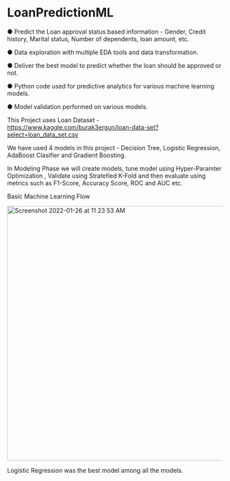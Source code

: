 # LoanPredictionML

● Predict the Loan approval status based information - Gender, Credit history, Marital status, Number of dependents, loan amount, etc.

● Data exploration with multiple EDA tools and data transformation.

● Deliver the best model to predict whether the loan should be approved or not.

● Python code used for predictive analytics for various machine learning models.

● Model validation performed on various models.
 
This Project uses Loan Dataset - https://www.kaggle.com/burak3ergun/loan-data-set?select=loan_data_set.csv

We have used 4 models in this project - Decision Tree, Logistic Regression, AdaBoost Clasifier and Gradient Boosting.

In Modeling Phase we will create models, tune model using Hyper-Paramter Optimization , Validate using Stratefied K-Fold and then evaluate using metrics such as F1-Score, Accuracy Score, ROC and AUC etc.
 
 Basic Machine Learning Flow
 
 <img width="594" alt="Screenshot 2022-01-26 at 11 23 53 AM" src="https://user-images.githubusercontent.com/81599198/151243528-706ccde7-c6a4-4861-9928-c13de98a5b5f.png">

 Logistic Regression was the best model among all the models.
 
